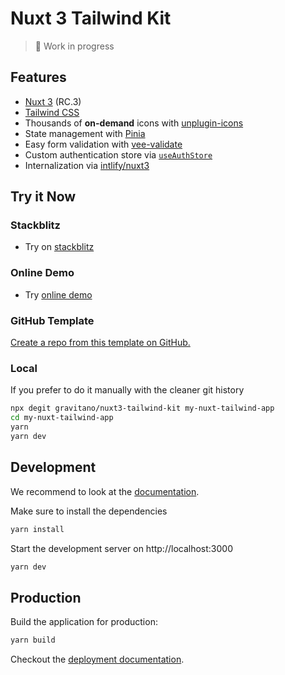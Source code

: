 # Nuxt 3 Tailwind Kit

> 🚧 Work in progress

## Features

- [Nuxt 3](https://v3.nuxtjs.org/) (RC.3)
- [Tailwind CSS](https://tailwindcss.com/)
- Thousands of **on-demand** icons with [unplugin-icons](https://github.com/antfu/unplugin-icons)
- State management with [Pinia](https://pinia.vuejs.org/)
- Easy form validation with [vee-validate](https://vee-validate.logaretm.com/v4/)
- Custom authentication store via [`useAuthStore`](./stores/auth.ts)
- Internalization via [intlify/nuxt3](https://github.com/intlify/nuxt3)

## Try it Now

### Stackblitz

- Try on [stackblitz](https://stackblitz.com/github/gravitano/nuxt3-tailwind-kit/tree/main)

### Online Demo

- Try [online demo](https://nuxt3-tailwind-kit.vercel.app/)

### GitHub Template

[Create a repo from this template on GitHub.](https://github.com/gravitano/nuxt3-tailwind-kit/generate)

### Local

If you prefer to do it manually with the cleaner git history

```bash
npx degit gravitano/nuxt3-tailwind-kit my-nuxt-tailwind-app
cd my-nuxt-tailwind-app
yarn
yarn dev
```

## Development

We recommend to look at the [documentation](https://v3.nuxtjs.org).

Make sure to install the dependencies

```bash
yarn install
```

Start the development server on http://localhost:3000

```bash
yarn dev
```

## Production

Build the application for production:

```bash
yarn build
```

Checkout the [deployment documentation](https://v3.nuxtjs.org/docs/deployment).
